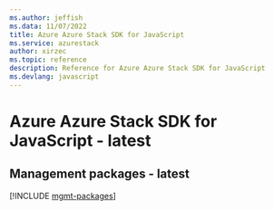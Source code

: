 ```yaml
---
ms.author: jeffish
ms.data: 11/07/2022
title: Azure Azure Stack SDK for JavaScript
ms.service: azurestack
author: xirzec
ms.topic: reference
description: Reference for Azure Azure Stack SDK for JavaScript
ms.devlang: javascript
---
```

# Azure Azure Stack SDK for JavaScript - latest

## Management packages - latest
[!INCLUDE [mgmt-packages](azure-stack-mgmt-index.md)]